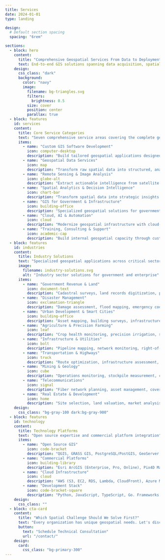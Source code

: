 ```yaml
---
title: Services
date: 2024-01-01
type: landing

design:
  # Default section spacing
  spacing: "6rem"

sections:
  - block: hero
    content:
      title: "Comprehensive Geospatial Services From Data to Deployment"
      text: End-to-end GIS solutions spanning data acquisition, spatial analysis, custom development, AI automation, and cloud infrastructure. We handle every stage of your geospatial intelligence needs with technology-agnostic expertise and government-grade reliability.
    design:
      css_class: "dark"
      background:
        color: "navy"
        image:
          filename: bg-triangles.svg
          filters:
            brightness: 0.5
          size: cover
          position: center
          parallax: true
  - block: features
    id: services
    content:
      title: Core Service Categories
      text: "Seven comprehensive service areas covering the complete geospatial lifecycle"
      items:
        - name: "Custom GIS Software Development"
          icon: computer-desktop
          description: "Build tailored geospatial applications designed specifically for your operational workflows. Web GIS applications, mobile field collection apps, 3D digital twins, and GIS dashboards with analytics. Technologies: Leaflet, Mapbox GL, CesiumJS, Django, Flask, React, Angular."
        - name: "Geospatial Data Services"
          icon: map
          description: "Transform raw spatial data into structured, analysis-ready formats. Spatial data digitization, CAD to GIS conversion, geodatabase design and management, topographic and cadastral mapping. Formats: Shapefile, GeoJSON, PostGIS, ArcGIS Geodatabase."
        - name: "Remote Sensing & Image Analysis"
          icon: globe-alt
          description: "Extract actionable intelligence from satellite imagery and drone surveys. Land Use/Land Cover classification, vegetation indices for crop health, 3D orthomosaics, AI-based object detection, and environmental terrain analysis. Platforms: Landsat, Sentinel-2, Pix4D, Google Earth Engine."
        - name: "Spatial Analytics & Decision Intelligence"
          icon: chart-bar
          description: "Transform spatial data into strategic insights through advanced analytics. Hotspot analysis, route optimization, predictive modeling with Geo-AI, real-time GIS with IoT integration. Tools: Python GeoPandas, ArcGIS Spatial Statistics, machine learning frameworks."
        - name: "GIS for Government & Infrastructure"
          icon: building-office
          description: "Specialized geospatial solutions for government departments and large infrastructure projects. Smart city GIS, water/sewerage asset mapping, land records and cadastral mapping, disaster management and emergency response. Programs: Smart Cities Mission, DILRMP, AMRUT, Jal Jeevan Mission."
        - name: "Cloud, AI & Automation"
          icon: cloud
          description: "Modernize geospatial infrastructure with cloud-native deployments and AI-powered automation. Cloud GIS deployment on AWS/Azure/GCP, AI/ML-powered feature extraction, RESTful spatial APIs, and DevOps for GIS applications with Docker/Kubernetes."
        - name: "Training, Consulting & Support"
          icon: academic-cap
          description: "Build internal geospatial capacity through customized training and strategic consulting. GIS implementation consulting, data governance and metadata management, hands-on workshops for QGIS/ArcGIS/PostGIS, and ongoing maintenance with technical support."
  - block: features
    id: industries
    content:
      title: Industry Solutions
      text: "Specialized geospatial applications across critical sectors"
      image:
        filename: industry-solutions.svg
        alt: "Industry sector solutions for government and enterprise"
      items:
        - name: "Government Revenue & Land"
          icon: document-text
          description: "Cadastral surveys, land records digitization, property mapping, BhuNaksha integration, automated 7/12 extract generation."
        - name: "Disaster Management"
          icon: exclamation-triangle
          description: "Damage assessment, flood mapping, emergency coordination, evacuation route planning, GSDMA SEOC dashboards."
        - name: "Urban Development & Smart Cities"
          icon: building-office
          description: "Asset mapping, building surveys, infrastructure monitoring, 3D city models, citizen service portals."
        - name: "Agriculture & Precision Farming"
          icon: leaf
          description: "Crop health monitoring, precision irrigation, soil analysis, yield prediction, subsidy verification."
        - name: "Infrastructure & Utilities"
          icon: bolt
          description: "Pipeline mapping, network monitoring, right-of-way management, SCADA integration, outage management."
        - name: "Transportation & Highways"
          icon: truck
          description: "Route optimization, infrastructure assessment, traffic analysis, corridor mapping, bridge inventories."
        - name: "Mining & Geology"
          icon: cube
          description: "Operations monitoring, stockpile measurement, compliance tracking, terrain modeling, safety monitoring."
        - name: "Telecommunications"
          icon: signal
          description: "Fiber network planning, asset management, coverage analysis, tower site selection, route optimization."
        - name: "Real Estate & Development"
          icon: home
          description: "Site selection, land valuation, market analysis, demographic overlays, feasibility studies."
    design:
      css_class: "bg-gray-100 dark:bg-gray-900"
  - block: features
    id: technology
    content:
      title: Technology Platforms
      text: "Open source expertise and commercial platform integration"
      items:
        - name: "Open Source GIS"
          icon: code-bracket
          description: "QGIS, GRASS GIS, PostgreSQL/PostGIS, GeoServer, MapServer, Leaflet, OpenLayers, GDAL/OGR, Python GeoPandas."
        - name: "Commercial Platforms"
          icon: building-library
          description: "Esri ArcGIS (Enterprise, Pro, Online), Pix4D Mapper, Agisoft Metashape, ENVI, ERDAS IMAGINE, SNAP ESA."
        - name: "Cloud Infrastructure"
          icon: cloud
          description: "AWS (S3, EC2, RDS, Lambda, CloudFront), Azure Maps and Database, Google Earth Engine, Docker, Kubernetes, Terraform, Ansible."
        - name: "Development Stack"
          icon: code-bracket-square
          description: "Python, JavaScript, TypeScript, Go. Frameworks: Django, Flask, FastAPI, Express.js, React, Angular, Vue. Databases: PostgreSQL, MongoDB, InfluxDB."
    design:
      css_class: ""
  - block: cta-card
    content:
      title: "Which Spatial Challenge Should We Solve First?"
      text: "Every organization has unique geospatial needs. Let's discuss which service—or combination of services—can accelerate your operational goals and strategic initiatives."
      button:
        text: "Schedule Technical Consultation"
        url: "/contact/"
    design:
      card:
        css_class: "bg-primary-300"
---
```

